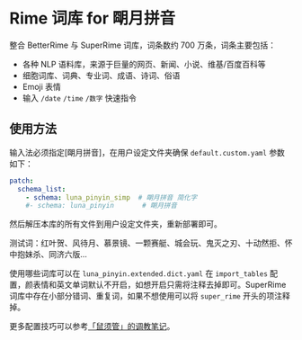 # Rime 词库 for 朙月拼音

整合 BetterRime 与 SuperRime 词库，词条数约 700 万条，词条主要包括：
- 各种 NLP 语料库，来源于巨量的网页、新闻、小说、维基/百度百科等
- 细胞词库、词典、专业词、成语、诗词、俗语
- Emoji 表情
- 输入 `/date` `/time` `/数字` 快速指令

## 使用方法

输入法必须指定[朙月拼音]，在用户设定文件夹确保 `default.custom.yaml` 参数如下：

```yaml
patch:
  schema_list:
    - schema: luna_pinyin_simp  # 朙月拼音 简化字
    #- schema: luna_pinyin       # 朙月拼音
```

然后解压本库的所有文件到用户设定文件夹，重新部署即可。

测试词：红叶贺、风待月、慕景镜、一颗赛艇、城会玩、鬼灭之刃、十动然拒、怀中抱妹杀、同济六版...

使用哪些词库可以在 `luna_pinyin.extended.dict.yaml` 在 `import_tables` 配置，颜表情和英文单词默认不开启，如想开启只需将注释去掉即可。SuperRime 词库中存在小部分错词、重复词，如果不想使用可以将 `super_rime` 开头的项注释掉。

更多配置技巧可以参考[「鼠须管」的调教笔记](https://scomper.me/gtd/-shu-xu-guan-de-diao-jiao-bi-ji)。
